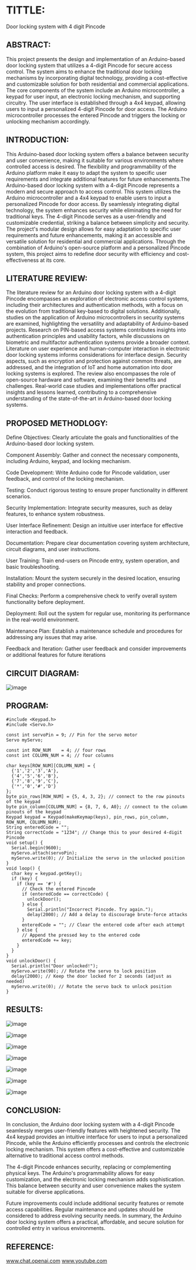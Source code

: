 # TITTLE:

Door locking system with 4 digit Pincode

## ABSTRACT:

This project presents the design and implementation of an Arduino-based door locking system that utilizes a 4-digit Pincode for secure access control. The system aims to enhance the traditional door locking mechanisms by incorporating digital technology, providing a cost-effective and customizable solution for both residential and commercial applications. The core components of the system include an Arduino microcontroller, a keypad for user input, an electronic locking mechanism, and supporting circuitry. The user interface is established through a 4x4 keypad, allowing users to input a personalized 4-digit Pincode for door access. The Arduino microcontroller processes the entered Pincode and triggers the locking or unlocking mechanism accordingly.



## INTRODUCTION:

This Arduino-based door locking system offers a balance between security and user convenience, making it suitable for various environments where controlled access is desired. The flexibility and programmability of the Arduino platform make it easy to adapt the system to specific user requirements and integrate additional features for future enhancements.The Arduino-based door locking system with a 4-digit Pincode represents a modern and secure approach to access control. This system utilizes the Arduino microcontroller and a 4x4 keypad to enable users to input a personalized Pincode for door access. By seamlessly integrating digital technology, the system enhances security while eliminating the need for traditional keys. The 4-digit Pincode serves as a user-friendly and customizable credential, striking a balance between simplicity and security. The project's modular design allows for easy adaptation to specific user requirements and future enhancements, making it an accessible and versatile solution for residential and commercial applications. Through the combination of Arduino's open-source platform and a personalized Pincode system, this project aims to redefine door security with efficiency and cost-effectiveness at its core.


## LITERATURE REVIEW:

The literature review for an Arduino door locking system with a 4-digit Pincode encompasses an exploration of electronic access control systems, including their architectures and authentication methods, with a focus on the evolution from traditional key-based to digital solutions. Additionally, studies on the application of Arduino microcontrollers in security systems are examined, highlighting the versatility and adaptability of Arduino-based projects. Research on PIN-based access systems contributes insights into authentication principles and usability factors, while discussions on biometric and multifactor authentication systems provide a broader context. Literature on user experience and human-computer interaction in electronic door locking systems informs considerations for interface design. Security aspects, such as encryption and protection against common threats, are addressed, and the integration of IoT and home automation into door locking systems is explored. The review also encompasses the role of open-source hardware and software, examining their benefits and challenges. Real-world case studies and implementations offer practical insights and lessons learned, contributing to a comprehensive understanding of the state-of-the-art in Arduino-based door locking systems.


## PROPOSED METHODLOGY:

Define Objectives:
Clearly articulate the goals and functionalities of the Arduino-based door locking system.

Component Assembly:
Gather and connect the necessary components, including Arduino, keypad, and locking mechanism.

Code Development:
Write Arduino code for Pincode validation, user feedback, and control of the locking mechanism.

Testing:
Conduct rigorous testing to ensure proper functionality in different scenarios.

Security Implementation:
Integrate security measures, such as delay features, to enhance system robustness.

User Interface Refinement:
Design an intuitive user interface for effective interaction and feedback.

Documentation:
Prepare clear documentation covering system architecture, circuit diagrams, and user instructions.

User Training:
Train end-users on Pincode entry, system operation, and basic troubleshooting.

Installation:
Mount the system securely in the desired location, ensuring stability and proper connections.

Final Checks:
Perform a comprehensive check to verify overall system functionality before deployment.

Deployment:
Roll out the system for regular use, monitoring its performance in the real-world environment.

Maintenance Plan:
Establish a maintenance schedule and procedures for addressing any issues that may arise.

Feedback and Iteration:
Gather user feedback and consider improvements or additional features for future iterations
## CIRCUIT DIAGRAM:

![image](https://github.com/gokul-sureshkumar/Simulation-project/assets/121148715/6eb92823-6dc6-466d-82f9-8a2028ea0ebf)

## PROGRAM:
```
#include <Keypad.h>
#include <Servo.h>

const int servoPin = 9; // Pin for the servo motor
Servo myServo;

const int ROW_NUM    = 4; // four rows
const int COLUMN_NUM = 4; // four columns

char keys[ROW_NUM][COLUMN_NUM] = {
  {'1','2','3','A'},
  {'4','5','6','B'},
  {'7','8','9','C'},
  {'*','0','#','D'}
};
byte pin_rows[ROW_NUM] = {5, 4, 3, 2}; // connect to the row pinouts of the keypad
byte pin_column[COLUMN_NUM] = {8, 7, 6, A0}; // connect to the column pinouts of the keypad
Keypad keypad = Keypad(makeKeymap(keys), pin_rows, pin_column, ROW_NUM, COLUMN_NUM);
String enteredCode = "";
String correctCode = "1234"; // Change this to your desired 4-digit Pincode
void setup() {
  Serial.begin(9600);
  myServo.attach(servoPin);
  myServo.write(0); // Initialize the servo in the unlocked position
}
void loop() {
  char key = keypad.getKey();
  if (key) {
    if (key == '#') {
      // Check the entered Pincode
      if (enteredCode == correctCode) {
        unlockDoor();
      } else {
        Serial.println("Incorrect Pincode. Try again.");
        delay(2000); // Add a delay to discourage brute-force attacks
      }
      enteredCode = ""; // Clear the entered code after each attempt
    } else {
      // Append the pressed key to the entered code
      enteredCode += key;
    }
  }
}
void unlockDoor() {
  Serial.println("Door unlocked!");
  myServo.write(90); // Rotate the servo to lock position
  delay(2000); // Keep the door locked for 2 seconds (adjust as needed)
  myServo.write(0); // Rotate the servo back to unlock position
}
```
## RESULTS:

![image](https://github.com/gokul-sureshkumar/Simulation-project/assets/121148715/0e6450c0-6221-4338-b54e-4d0337f49dd1)

![image](https://github.com/gokul-sureshkumar/Simulation-project/assets/121148715/fdc432bb-132f-4e5f-baed-eaed1505cc69)

![image](https://github.com/gokul-sureshkumar/Simulation-project/assets/121148715/bc61a841-ddf5-48e5-8055-4e86a5dd8493)

![image](https://github.com/gokul-sureshkumar/Simulation-project/assets/121148715/9fe723ca-b24f-4720-a67f-50bcb541f4cc)


![image](https://github.com/gokul-sureshkumar/Simulation-project/assets/121148715/c30e3767-3333-4070-bdb9-00765a6eb057)

![image](https://github.com/gokul-sureshkumar/Simulation-project/assets/121148715/319b2ef3-6db7-4405-9f23-7bfda45df5b9)

![image](https://github.com/gokul-sureshkumar/Simulation-project/assets/121148715/edea6398-99dc-45af-8d91-5cd0377fbbce)

## CONCLUSION:

In conclusion, the Arduino door locking system with a 4-digit Pincode seamlessly merges user-friendly features with heightened security. The 4x4 keypad provides an intuitive interface for users to input a personalized Pincode, while the Arduino efficiently processes and controls the electronic locking mechanism. This system offers a cost-effective and customizable alternative to traditional access control methods.

The 4-digit Pincode enhances security, replacing or complementing physical keys. The Arduino's programmability allows for easy customization, and the electronic locking mechanism adds sophistication. This balance between security and user convenience makes the system suitable for diverse applications.

Future improvements could include additional security features or remote access capabilities. Regular maintenance and updates should be considered to address evolving security needs. In summary, the Arduino door locking system offers a practical, affordable, and secure solution for controlled entry in various environments.


## REFERENCE:

www.chat.openai.com www.youtube.com
